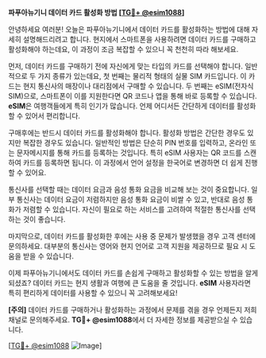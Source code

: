 **파푸아뉴기니 데이터 카드 활성화 방법 [[TG💪+ @esim1088](https://t.me/s/esim1088)]**

안녕하세요 여러분! 오늘은 파푸아뉴기니에서 데이터 카드를 활성화하는 방법에 대해 자세히 설명해드리려고 합니다. 현지에서 스마트폰을 사용하려면 데이터 카드를 구매하고 활성화해야 하는데요, 이 과정이 조금 복잡할 수 있으니 꼭 천천히 따라 해보세요.

먼저, 데이터 카드를 구매하기 전에 자신에게 맞는 타입의 카드를 선택해야 합니다. 일반적으로 두 가지 종류가 있는데요, 첫 번째는 물리적 형태의 실물 SIM 카드입니다. 이 카드는 현지 통신사의 매장이나 대리점에서 구매할 수 있습니다. 두 번째는 eSIM(전자식 SIM)으로, 스마트폰이 이를 지원한다면 QR 코드나 앱을 통해 바로 등록할 수 있습니다. **eSIM**은 여행객들에게 특히 인기가 많습니다. 언제 어디서든 간단하게 데이터를 활성화할 수 있어서 편리합니다.

구매후에는 반드시 데이터 카드를 활성화해야 합니다. 활성화 방법은 간단한 경우도 있지만 복잡한 경우도 있습니다. 일반적인 방법은 단순히 PIN 번호를 입력하고, 온라인 또는 문자메시지를 통해 카드를 등록하는 것입니다. 특히 eSIM 사용자는 QR 코드를 스캔하여 카드를 등록하면 됩니다. 이 과정에서 언어 설정을 한국어로 변경하면 더 쉽게 진행할 수 있어요.

통신사를 선택할 때는 데이터 요금과 음성 통화 요금을 비교해 보는 것이 중요합니다. 일부 통신사는 데이터 요금이 저렴하지만 음성 통화 요금이 비쌀 수 있고, 반대로 음성 통화가 저렴할 수 있습니다. 자신이 필요로 하는 서비스를 고려하여 적절한 통신사를 선택하는 것이 좋습니다.

마지막으로, 데이터 카드를 활성화한 후에는 사용 중 문제가 발생했을 경우 고객 센터에 문의하세요. 대부분의 통신사는 영어와 현지 언어로 고객 지원을 제공하므로 필요 시 도움을 받을 수 있습니다.

이제 파푸아뉴기니에서도 데이터 카드를 손쉽게 구매하고 활성화할 수 있는 방법을 알게 되셨죠? 데이터 카드는 현지 생활과 여행에 큰 도움을 줄 것입니다. **eSIM** 사용자라면 특히 편리하게 데이터를 사용할 수 있으니 꼭 고려해보세요!

**[주의]** 데이터 카드를 구매하거나 활성화하는 과정에서 문제를 겪을 경우 언제든지 저희 채널로 문의해주세요. **TG💪+ @esim1088**에서 더 자세한 정보를 제공받으실 수 있습니다.

[[TG💪+ @esim1088](https://t.me/s/esim1088) ![Image](https://i.postimg.cc/Y0z9fWf4/image.png)]